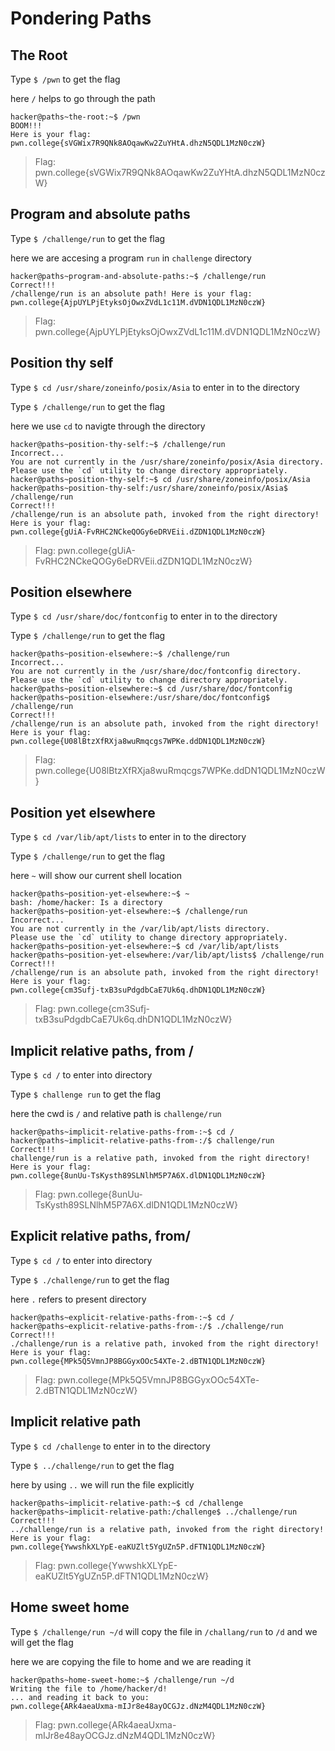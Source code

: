 # Pondering Paths
## The Root
Type `$ /pwn` to get the flag

here `/` helps to go through the path
```
hacker@paths~the-root:~$ /pwn
BOOM!!!
Here is your flag:
pwn.college{sVGWix7R9QNk8AOqawKw2ZuYHtA.dhzN5QDL1MzN0czW}
```
>Flag: pwn.college{sVGWix7R9QNk8AOqawKw2ZuYHtA.dhzN5QDL1MzN0czW}
## Program and absolute paths
Type `$ /challenge/run` to get the flag

here we are accesing a program `run` in `challenge` directory
```
hacker@paths~program-and-absolute-paths:~$ /challenge/run
Correct!!!
/challenge/run is an absolute path! Here is your flag:
pwn.college{AjpUYLPjEtyksOjOwxZVdL1c11M.dVDN1QDL1MzN0czW}
```
>Flag: pwn.college{AjpUYLPjEtyksOjOwxZVdL1c11M.dVDN1QDL1MzN0czW}

## Position thy self
Type `$ cd /usr/share/zoneinfo/posix/Asia` to enter in to the directory

Type `$ /challenge/run` to get the flag

here we use `cd` to navigte through the directory
```
hacker@paths~position-thy-self:~$ /challenge/run
Incorrect...
You are not currently in the /usr/share/zoneinfo/posix/Asia directory.
Please use the `cd` utility to change directory appropriately.
hacker@paths~position-thy-self:~$ cd /usr/share/zoneinfo/posix/Asia
hacker@paths~position-thy-self:/usr/share/zoneinfo/posix/Asia$ /challenge/run
Correct!!!
/challenge/run is an absolute path, invoked from the right directory!
Here is your flag:
pwn.college{gUiA-FvRHC2NCkeQOGy6eDRVEii.dZDN1QDL1MzN0czW}
```
>Flag: pwn.college{gUiA-FvRHC2NCkeQOGy6eDRVEii.dZDN1QDL1MzN0czW}

## Position elsewhere
Type `$ cd /usr/share/doc/fontconfig` to enter in to the directory

Type `$ /challenge/run` to get the flag
```
hacker@paths~position-elsewhere:~$ /challenge/run
Incorrect...
You are not currently in the /usr/share/doc/fontconfig directory.
Please use the `cd` utility to change directory appropriately.
hacker@paths~position-elsewhere:~$ cd /usr/share/doc/fontconfig
hacker@paths~position-elsewhere:/usr/share/doc/fontconfig$ /challenge/run
Correct!!!
/challenge/run is an absolute path, invoked from the right directory!
Here is your flag:
pwn.college{U08lBtzXfRXja8wuRmqcgs7WPKe.ddDN1QDL1MzN0czW}
```
>Flag: pwn.college{U08lBtzXfRXja8wuRmqcgs7WPKe.ddDN1QDL1MzN0czW}

## Position yet elsewhere
Type `$ cd /var/lib/apt/lists` to enter in to the directory

Type `$ /challenge/run` to get the flag

here `~` will show our current shell location
```
hacker@paths~position-yet-elsewhere:~$ ~
bash: /home/hacker: Is a directory
hacker@paths~position-yet-elsewhere:~$ /challenge/run
Incorrect...
You are not currently in the /var/lib/apt/lists directory.
Please use the `cd` utility to change directory appropriately.
hacker@paths~position-yet-elsewhere:~$ cd /var/lib/apt/lists
hacker@paths~position-yet-elsewhere:/var/lib/apt/lists$ /challenge/run
Correct!!!
/challenge/run is an absolute path, invoked from the right directory!
Here is your flag:
pwn.college{cm3Sufj-txB3suPdgdbCaE7Uk6q.dhDN1QDL1MzN0czW}
```
>Flag: pwn.college{cm3Sufj-txB3suPdgdbCaE7Uk6q.dhDN1QDL1MzN0czW}

## Implicit relative paths, from /
Type `$ cd /` to enter into directory

Type `$ challenge run` to get the flag

here the cwd is `/` and relative path is `challenge/run`
```
hacker@paths~implicit-relative-paths-from-:~$ cd /
hacker@paths~implicit-relative-paths-from-:/$ challenge/run
Correct!!!
challenge/run is a relative path, invoked from the right directory!
Here is your flag:
pwn.college{8unUu-TsKysth89SLNlhM5P7A6X.dlDN1QDL1MzN0czW}
```
>Flag: pwn.college{8unUu-TsKysth89SLNlhM5P7A6X.dlDN1QDL1MzN0czW}

## Explicit relative paths, from/
Type `$ cd /` to enter into directory

Type `$ ./challenge/run` to get the flag

here `.` refers to present directory


```
hacker@paths~explicit-relative-paths-from-:~$ cd /
hacker@paths~explicit-relative-paths-from-:/$ ./challenge/run
Correct!!!
./challenge/run is a relative path, invoked from the right directory!
Here is your flag:
pwn.college{MPk5Q5VmnJP8BGGyxOOc54XTe-2.dBTN1QDL1MzN0czW}
```
>Flag: pwn.college{MPk5Q5VmnJP8BGGyxOOc54XTe-2.dBTN1QDL1MzN0czW}

## Implicit relative path
Type `$ cd /challenge` to enter in to the directory

Type `$ ../challenge/run` to get the flag

here by using `..` we will run the file explicitly
```
hacker@paths~implicit-relative-path:~$ cd /challenge
hacker@paths~implicit-relative-path:/challenge$ ../challenge/run
Correct!!!
../challenge/run is a relative path, invoked from the right directory!
Here is your flag:
pwn.college{YwwshkXLYpE-eaKUZlt5YgUZn5P.dFTN1QDL1MzN0czW}
```
>Flag: pwn.college{YwwshkXLYpE-eaKUZlt5YgUZn5P.dFTN1QDL1MzN0czW}

## Home sweet home
Type `$ /challenge/run ~/d` will copy the file in `/challang/run` to `/d` and we will get the flag

here we are copying the file to home and we are reading it
```
hacker@paths~home-sweet-home:~$ /challenge/run ~/d
Writing the file to /home/hacker/d!
... and reading it back to you:
pwn.college{ARk4aeaUxma-mIJr8e48ayOCGJz.dNzM4QDL1MzN0czW}
```
>Flag: pwn.college{ARk4aeaUxma-mIJr8e48ayOCGJz.dNzM4QDL1MzN0czW}

